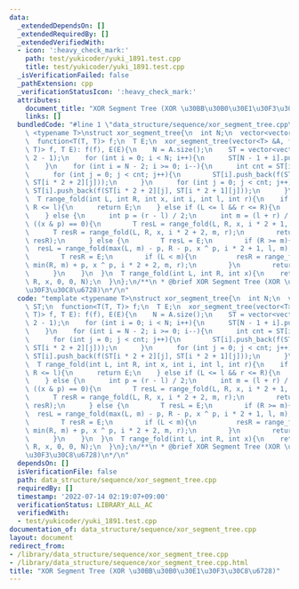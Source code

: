```yaml
---
data:
  _extendedDependsOn: []
  _extendedRequiredBy: []
  _extendedVerifiedWith:
  - icon: ':heavy_check_mark:'
    path: test/yukicoder/yuki_1891.test.cpp
    title: test/yukicoder/yuki_1891.test.cpp
  _isVerificationFailed: false
  _pathExtension: cpp
  _verificationStatusIcon: ':heavy_check_mark:'
  attributes:
    document_title: "XOR Segment Tree (XOR \u30BB\u30B0\u30E1\u30F3\u30C8\u6728)"
    links: []
  bundledCode: "#line 1 \"data_structure/sequence/xor_segment_tree.cpp\"\ntemplate\
    \ <typename T>\nstruct xor_segment_tree{\n  int N;\n  vector<vector<T>> ST;\n\
    \  function<T(T, T)> f;\n  T E;\n  xor_segment_tree(vector<T> &A, function<T(T,\
    \ T)> f, T E): f(f), E(E){\n    N = A.size();\n    ST = vector<vector<T>>(N *\
    \ 2 - 1);\n    for (int i = 0; i < N; i++){\n      ST[N - 1 + i].push_back(A[i]);\n\
    \    }\n    for (int i = N - 2; i >= 0; i--){\n      int cnt = ST[i * 2 + 1].size();\n\
    \      for (int j = 0; j < cnt; j++){\n        ST[i].push_back(f(ST[i * 2 + 1][j],\
    \ ST[i * 2 + 2][j]));\n      }\n      for (int j = 0; j < cnt; j++){\n       \
    \ ST[i].push_back(f(ST[i * 2 + 2][j], ST[i * 2 + 1][j]));\n      }\n    }\n  }\n\
    \  T range_fold(int L, int R, int x, int i, int l, int r){\n    if (r <= L ||\
    \ R <= l){\n      return E;\n    } else if (L <= l && r <= R){\n      return ST[i][x];\n\
    \    } else {\n      int p = (r - l) / 2;\n      int m = (l + r) / 2;\n      if\
    \ ((x & p) == 0){\n        T resL = range_fold(L, R, x, i * 2 + 1, l, m);\n  \
    \      T resR = range_fold(L, R, x, i * 2 + 2, m, r);\n        return f(resL,\
    \ resR);\n      } else {\n        T resL = E;\n        if (R >= m){\n        \
    \  resL = range_fold(max(L, m) - p, R - p, x ^ p, i * 2 + 1, l, m);\n        }\n\
    \        T resR = E;\n        if (L < m){\n          resR = range_fold(L + p,\
    \ min(R, m) + p, x ^ p, i * 2 + 2, m, r);\n        }\n        return f(resR, resL);\n\
    \      }\n    }\n  }\n  T range_fold(int L, int R, int x){\n    return range_fold(L,\
    \ R, x, 0, 0, N);\n  }\n};\n/**\n * @brief XOR Segment Tree (XOR \u30BB\u30B0\u30E1\
    \u30F3\u30C8\u6728)\n*/\n"
  code: "template <typename T>\nstruct xor_segment_tree{\n  int N;\n  vector<vector<T>>\
    \ ST;\n  function<T(T, T)> f;\n  T E;\n  xor_segment_tree(vector<T> &A, function<T(T,\
    \ T)> f, T E): f(f), E(E){\n    N = A.size();\n    ST = vector<vector<T>>(N *\
    \ 2 - 1);\n    for (int i = 0; i < N; i++){\n      ST[N - 1 + i].push_back(A[i]);\n\
    \    }\n    for (int i = N - 2; i >= 0; i--){\n      int cnt = ST[i * 2 + 1].size();\n\
    \      for (int j = 0; j < cnt; j++){\n        ST[i].push_back(f(ST[i * 2 + 1][j],\
    \ ST[i * 2 + 2][j]));\n      }\n      for (int j = 0; j < cnt; j++){\n       \
    \ ST[i].push_back(f(ST[i * 2 + 2][j], ST[i * 2 + 1][j]));\n      }\n    }\n  }\n\
    \  T range_fold(int L, int R, int x, int i, int l, int r){\n    if (r <= L ||\
    \ R <= l){\n      return E;\n    } else if (L <= l && r <= R){\n      return ST[i][x];\n\
    \    } else {\n      int p = (r - l) / 2;\n      int m = (l + r) / 2;\n      if\
    \ ((x & p) == 0){\n        T resL = range_fold(L, R, x, i * 2 + 1, l, m);\n  \
    \      T resR = range_fold(L, R, x, i * 2 + 2, m, r);\n        return f(resL,\
    \ resR);\n      } else {\n        T resL = E;\n        if (R >= m){\n        \
    \  resL = range_fold(max(L, m) - p, R - p, x ^ p, i * 2 + 1, l, m);\n        }\n\
    \        T resR = E;\n        if (L < m){\n          resR = range_fold(L + p,\
    \ min(R, m) + p, x ^ p, i * 2 + 2, m, r);\n        }\n        return f(resR, resL);\n\
    \      }\n    }\n  }\n  T range_fold(int L, int R, int x){\n    return range_fold(L,\
    \ R, x, 0, 0, N);\n  }\n};\n/**\n * @brief XOR Segment Tree (XOR \u30BB\u30B0\u30E1\
    \u30F3\u30C8\u6728)\n*/\n"
  dependsOn: []
  isVerificationFile: false
  path: data_structure/sequence/xor_segment_tree.cpp
  requiredBy: []
  timestamp: '2022-07-14 02:19:07+09:00'
  verificationStatus: LIBRARY_ALL_AC
  verifiedWith:
  - test/yukicoder/yuki_1891.test.cpp
documentation_of: data_structure/sequence/xor_segment_tree.cpp
layout: document
redirect_from:
- /library/data_structure/sequence/xor_segment_tree.cpp
- /library/data_structure/sequence/xor_segment_tree.cpp.html
title: "XOR Segment Tree (XOR \u30BB\u30B0\u30E1\u30F3\u30C8\u6728)"
---
```

